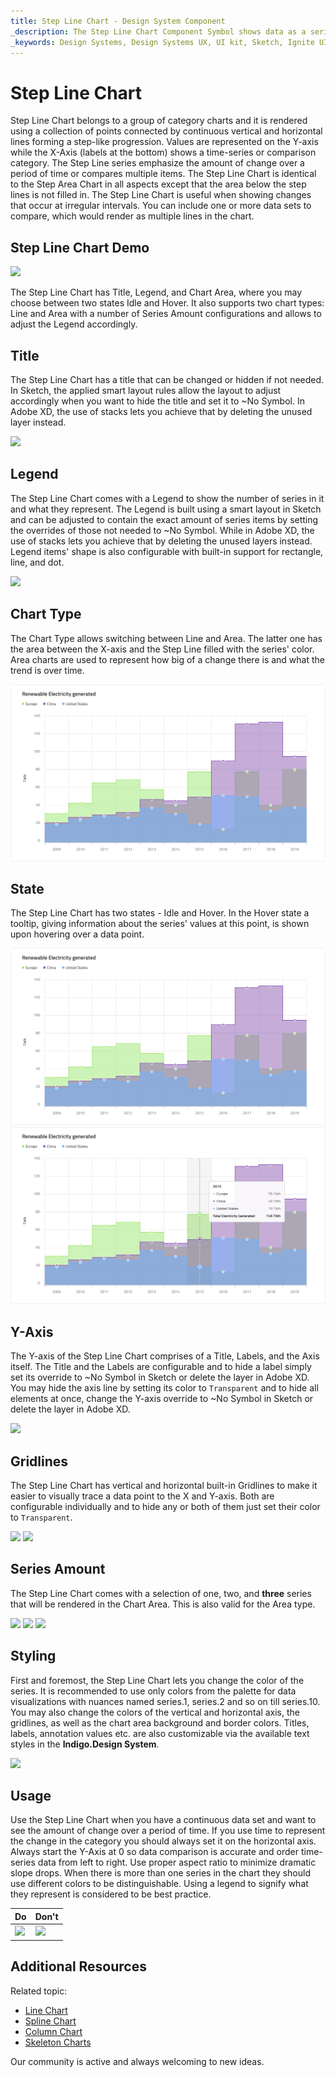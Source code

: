 ```yaml
---
title: Step Line Chart - Design System Component
_description: The Step Line Chart Component Symbol shows data as a series of points connected by straight lines, resembling steps.
_keywords: Design Systems, Design Systems UX, UI kit, Sketch, Ignite UI for Angular, Sketch to Angular, Sketch to Angular, Angular, Angular Design System, Export code from Sketch, Design Kits for Angular, Sketch HTML, Sketch to HTML, Sketch UI kits
---
```


# Step Line Chart

Step Line Chart belongs to a group of category charts and it is rendered using a collection of points connected by continuous vertical and horizontal lines forming a step-like progression. Values are represented on the Y-axis while the X-Axis (labels at the bottom) shows a time-series or comparison category. The Step Line series emphasize the amount of change over a period of time or compares multiple items. The Step Line Chart is identical to the Step Area Chart in all aspects except that the area below the step lines is not filled in. The Step Line Chart is useful when showing changes that occur at irregular intervals. You can include one or more data sets to compare, which would render as multiple lines in the chart.


## Step Line Chart Demo

<img class="responsive-img" src="../images/step_line_chart_demo.png" srcset="../images/step_line_chart_demo@2x.png 2x" />

The Step Line Chart has Title, Legend, and Chart Area, where you may choose between two states Idle and Hover. It also supports two chart types: Line and Area with a number of Series Amount configurations and allows to adjust the Legend accordingly.

## Title

The Step Line Chart has a title that can be changed or hidden if not needed. In Sketch, the applied smart layout rules allow the layout to adjust accordingly when you want to hide the title and set it to ~No Symbol. In Adobe XD, the use of stacks lets you achieve that by deleting the unused layer instead.

<img class="responsive-img" src="../images/step_line_chart_title.png" srcset="../images/step_line_chart_title@2x.png 2x" />

## Legend

The Step Line Chart comes with a Legend to show the number of series in it and what they represent. The Legend is built using a smart layout in Sketch and can be adjusted to contain the exact amount of series items by setting the overrides of those not needed to ~No Symbol. While in Adobe XD, the use of stacks lets you achieve that by deleting the unused layers instead. Legend items' shape is also configurable with built-in support for rectangle, line, and dot.

<img class="responsive-img" src="../images/step_line_chart_legend.png" srcset="../images/step_line_chart_legend@2x.png 2x" />

## Chart Type

The Chart Type allows switching between Line and Area. The latter one has the area between the X-axis and the Step Line filled with the series' color. Area charts are used to represent how big of a change there is and what the trend is over time.

<img class="responsive-img" src="../images/step_area_chart_three_series.png" srcset="../images/step_area_chart_three_series@2x.png 2x" />

## State

The Step Line Chart has two states - Idle and Hover. In the Hover state a tooltip, giving information about the series' values at this point, is shown upon hovering over a data point.

<img class="responsive-img" src="../images/step_area_chart_tooltip-off.png" srcset="../images/step_area_chart_tooltip-off@2x.png 2x" />
<img class="responsive-img" src="../images/step_area_chart_tooltip-on.png" srcset="../images/step_area_chart_tooltip-on@2x.png 2x" />

## Y-Axis

The Y-axis of the Step Line Chart comprises of a Title, Labels, and the Axis itself. The Title and the Labels are configurable and to hide a label simply set its override to ~No Symbol in Sketch or delete the layer in Adobe XD. You may hide the axis line by setting its color to `Transparent` and to hide all elements at once, change the Y-axis override to ~No Symbol in Sketch or delete the layer in Adobe XD.

<img class="responsive-img" src="../images/step_line_chart_yaxis.png" srcset="../images/step_line_chart_yaxis@2x.png 2x" />

## Gridlines

The Step Line Chart has vertical and horizontal built-in Gridlines to make it easier to visually trace a data point to the X and Y-axis. Both are configurable individually and to hide any or both of them just set their color to `Transparent`.

<img class="responsive-img" src="../images/step_line_chart_gridlines1.png" srcset="../images/step_line_chart_gridlines1@2x.png 2x" />
<img class="responsive-img" src="../images/step_line_chart_gridlines2.png" srcset="../images/step_line_chart_gridlines2@2x.png 2x" />

## Series Amount

The Step Line Chart comes with a selection of one, two, and **three** series that will be rendered in the Chart Area. This is also valid for the Area type.

<img class="responsive-img" src="../images/step_line_chart_one_series.png" srcset="../images/step_line_chart_one_series@2x.png 2x" />
<img class="responsive-img" src="../images/step_line_chart_two_series.png" srcset="../images/step_line_chart_two_series@2x.png 2x" />
<img class="responsive-img" src="../images/step_line_chart_three_series.png" srcset="../images/step_line_chart_three_series@2x.png 2x" />

## Styling

First and foremost, the Step Line Chart lets you change the color of the series. It is recommended to use only colors from the palette for data visualizations with nuances named series.1, series.2 and so on till series.10. You may also change the colors of the vertical and horizontal axis, the gridlines, as well as the chart area background and border colors. Titles, labels, annotation values etc. are also customizable via the available text styles in the **Indigo.Design System**.

<img class="responsive-img" src="../images/step_line_chart_styling.png" srcset="../images/step_line_chart_styling@2x.png 2x" />

## Usage

Use the Step Line Chart when you have a continuous data set and want to see the amount of change over a period of time. If you use time to represent the change in the category you should always set it on the horizontal axis. Always start the Y-Axis at 0 so data comparison is accurate and order time-series data from left to right. Use proper aspect ratio to minimize dramatic slope drops. When there is more than one series in the chart they should use different colors to be distinguishable. Using a legend to signify what they represent is considered to be best practice.


| Do                                                                                             | Don't                                                                                              |
| ---------------------------------------------------------------------------------------------- | -------------------------------------------------------------------------------------------------- |
| <img class="responsive-img" src="../images/step_line_chart_do1.png" srcset="../images/step_line_chart_do1@2x.png 2x" /> | <img class="responsive-img" src="../images/step_line_chart_dont1.png" srcset="../images/step_line_chart_dont1@2x.png 2x" /> | 

## Additional Resources

Related topic:

- [Line Chart](../line-chart.md)
- [Spline Chart](../spline-chart.md)
- [Column Chart](../column-chart.md)
- [Skeleton Charts](../skeleton-charts.md)

Our community is active and always welcoming to new ideas.
